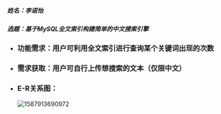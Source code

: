 ##### 姓名：李诺怡

##### 选题：基于MySQL全文索引构建简单的中文搜索引擎

- ### 功能需求：用户可利用全文索引进行查询某个关键词出现的次数

- ### 需求获取：用户可自行上传想搜索的文本（仅限中文）

- ### E-R关系图：

  ![1587913690972](C:\Users\user\AppData\Roaming\Typora\typora-user-images\1587913690972.png)